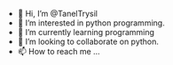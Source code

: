 - 👋 Hi, I’m @TanelTrysil
- 👀 I’m interested in python programming.
- 🌱 I’m currently learning programming
- 💞️ I’m looking to collaborate on python.
- 📫 How to reach me ...


<!---
TanelTrysil/TanelTrysil is a ✨ special ✨ repository because its `README.md` (this file) appears on your GitHub profile.
You can click the Preview link to take a look at your changes.
--->
